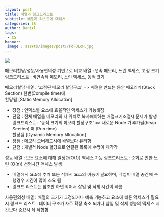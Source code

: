 ```yaml
---
layout: post
title: 배열과 링크드리스트
subtitle: 배열과 리스트에 대해서
categories: CS
author: Daniel
tags: 
 - CS
banner:
 image : assets/images/posts/FdFDLoH.jpg
---
```


![](https://i.imgur.com/FdFDLoH.jpg)

메모리할당/성능/사용편의성 기반으로 비교
배열 : 연속 메모리, 느린 액세스, 고정 크기
링크드리스트 : 비연속적 메모리, 느린 액세스, 동적 크기

메모리할당
배열 : '고정된 메모리 할당구조' => 배열을 만드는 동안 메모리가(Stack Section) 한번(Compile time)에   
할당됨 [Static Memory Allocation]
- 장점 : 인덱스별 요소에 효율적인 액세스가 가능해짐
- 단점 : 전체 배열을 메모리의 새 위치로 복사해야하는 배열크기조절시 문제가 발생
링크드리스트 : '동적 크기의 메모리 할당구조' => 새로운 Node 가 추가될(heap Section) 때 (Run time)   
할당됨 [Dynamic Memory Allocation]
- 장점 : 메모리 오버헤드시에 배열보다 유리함
- 단점 : 개별적 Node 할당으로 연결된 목록에 수명이 제각각

성능
배열 : 모든 요소에 대해 일정한(O(1)) 액세스 가능
링크드리스트 : 순회로 인한 느린 (O(n)) 선형시간 액세스 발생
- 배열에서 요소에 추가 또는 삭제시 요소의 이동이 필요하며, 작업이 배열 중간에 수행경우 시간이 많이 소요 됨
- 링크드 리스트는 참조만 하면 되어서 삽입 및 삭제 시간이 빠름

사용편의성
배열 : 배열의 크기가 고정되거나 예측 가능하고 요소에 빠른 액세스가 필요 시
링크드 리스트 : 데이터 구조가 자주 확장 축소 되거나 삽입 및 삭제 성능의 액세스 시간보다 중요시  더 적합함

